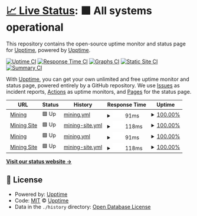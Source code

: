 # [📈 Live Status](https://demo.upptime.js.org): <!--live status--> **🟩 All systems operational**

This repository contains the open-source uptime monitor and status page for [Upptime](https://upptime.js.org), powered by [Upptime](https://github.com/upptime/upptime).

[![Uptime CI](https://github.com/upptime/upptime/workflows/Uptime%20CI/badge.svg)](https://github.com/upptime/upptime/actions?query=workflow%3A%22Uptime+CI%22)
[![Response Time CI](https://github.com/upptime/upptime/workflows/Response%20Time%20CI/badge.svg)](https://github.com/upptime/upptime/actions?query=workflow%3A%22Response+Time+CI%22)
[![Graphs CI](https://github.com/upptime/upptime/workflows/Graphs%20CI/badge.svg)](https://github.com/upptime/upptime/actions?query=workflow%3A%22Graphs+CI%22)
[![Static Site CI](https://github.com/upptime/upptime/workflows/Static%20Site%20CI/badge.svg)](https://github.com/upptime/upptime/actions?query=workflow%3A%22Static+Site+CI%22)
[![Summary CI](https://github.com/upptime/upptime/workflows/Summary%20CI/badge.svg)](https://github.com/upptime/upptime/actions?query=workflow%3A%22Summary+CI%22)

With [Upptime](https://upptime.js.org), you can get your own unlimited and free uptime monitor and status page, powered entirely by a GitHub repository. We use [Issues](https://github.com/upptime/upptime/issues) as incident reports, [Actions](https://github.com/upptime/upptime/actions) as uptime monitors, and [Pages](https://demo.upptime.js.org) for the status page.

<!--start: status pages-->
<!-- This summary is generated by Upptime (https://github.com/upptime/upptime) -->
<!-- Do not edit this manually, your changes will be overwritten -->
<!-- prettier-ignore -->
| URL | Status | History | Response Time | Uptime |
| --- | ------ | ------- | ------------- | ------ |
| <img alt="" src="https://favicons.githubusercontent.com/zealous-pebble-0690ccb1e.azurestaticapps.net" height="13"> [Mining](https://zealous-pebble-0690ccb1e.azurestaticapps.net/) | 🟩 Up | [mining.yml](https://github.com/SHAHARYAR1255/upptime-monitor/commits/HEAD/history/mining.yml) | <details><summary><img alt="Response time graph" src="./graphs/mining/response-time-week.png" height="20"> 91ms</summary><br><a href="https://upptime.github.io/upptime/history/mining"><img alt="Response time 126" src="https://img.shields.io/endpoint?url=https%3A%2F%2Fraw.githubusercontent.com%2FSHAHARYAR1255%2Fupptime-monitor%2FHEAD%2Fapi%2Fmining%2Fresponse-time.json"></a><br><a href="https://upptime.github.io/upptime/history/mining"><img alt="24-hour response time 96" src="https://img.shields.io/endpoint?url=https%3A%2F%2Fraw.githubusercontent.com%2FSHAHARYAR1255%2Fupptime-monitor%2FHEAD%2Fapi%2Fmining%2Fresponse-time-day.json"></a><br><a href="https://upptime.github.io/upptime/history/mining"><img alt="7-day response time 91" src="https://img.shields.io/endpoint?url=https%3A%2F%2Fraw.githubusercontent.com%2FSHAHARYAR1255%2Fupptime-monitor%2FHEAD%2Fapi%2Fmining%2Fresponse-time-week.json"></a><br><a href="https://upptime.github.io/upptime/history/mining"><img alt="30-day response time 126" src="https://img.shields.io/endpoint?url=https%3A%2F%2Fraw.githubusercontent.com%2FSHAHARYAR1255%2Fupptime-monitor%2FHEAD%2Fapi%2Fmining%2Fresponse-time-month.json"></a><br><a href="https://upptime.github.io/upptime/history/mining"><img alt="1-year response time 126" src="https://img.shields.io/endpoint?url=https%3A%2F%2Fraw.githubusercontent.com%2FSHAHARYAR1255%2Fupptime-monitor%2FHEAD%2Fapi%2Fmining%2Fresponse-time-year.json"></a></details> | <details><summary><a href="https://upptime.github.io/upptime/history/mining">100.00%</a></summary><a href="https://upptime.github.io/upptime/history/mining"><img alt="All-time uptime 100.00%" src="https://img.shields.io/endpoint?url=https%3A%2F%2Fraw.githubusercontent.com%2FSHAHARYAR1255%2Fupptime-monitor%2FHEAD%2Fapi%2Fmining%2Fuptime.json"></a><br><a href="https://upptime.github.io/upptime/history/mining"><img alt="24-hour uptime 100.00%" src="https://img.shields.io/endpoint?url=https%3A%2F%2Fraw.githubusercontent.com%2FSHAHARYAR1255%2Fupptime-monitor%2FHEAD%2Fapi%2Fmining%2Fuptime-day.json"></a><br><a href="https://upptime.github.io/upptime/history/mining"><img alt="7-day uptime 100.00%" src="https://img.shields.io/endpoint?url=https%3A%2F%2Fraw.githubusercontent.com%2FSHAHARYAR1255%2Fupptime-monitor%2FHEAD%2Fapi%2Fmining%2Fuptime-week.json"></a><br><a href="https://upptime.github.io/upptime/history/mining"><img alt="30-day uptime 100.00%" src="https://img.shields.io/endpoint?url=https%3A%2F%2Fraw.githubusercontent.com%2FSHAHARYAR1255%2Fupptime-monitor%2FHEAD%2Fapi%2Fmining%2Fuptime-month.json"></a><br><a href="https://upptime.github.io/upptime/history/mining"><img alt="1-year uptime 100.00%" src="https://img.shields.io/endpoint?url=https%3A%2F%2Fraw.githubusercontent.com%2FSHAHARYAR1255%2Fupptime-monitor%2FHEAD%2Fapi%2Fmining%2Fuptime-year.json"></a></details>
| <img alt="" src="https://favicons.githubusercontent.com/mining-server.azurewebsites.net" height="13"> [Mining Site](https://mining-server.azurewebsites.net/) | 🟩 Up | [mining-site.yml](https://github.com/SHAHARYAR1255/upptime-monitor/commits/HEAD/history/mining-site.yml) | <details><summary><img alt="Response time graph" src="./graphs/mining-site/response-time-week.png" height="20"> 118ms</summary><br><a href="https://upptime.github.io/upptime/history/mining-site"><img alt="Response time 136" src="https://img.shields.io/endpoint?url=https%3A%2F%2Fraw.githubusercontent.com%2FSHAHARYAR1255%2Fupptime-monitor%2FHEAD%2Fapi%2Fmining-site%2Fresponse-time.json"></a><br><a href="https://upptime.github.io/upptime/history/mining-site"><img alt="24-hour response time 107" src="https://img.shields.io/endpoint?url=https%3A%2F%2Fraw.githubusercontent.com%2FSHAHARYAR1255%2Fupptime-monitor%2FHEAD%2Fapi%2Fmining-site%2Fresponse-time-day.json"></a><br><a href="https://upptime.github.io/upptime/history/mining-site"><img alt="7-day response time 118" src="https://img.shields.io/endpoint?url=https%3A%2F%2Fraw.githubusercontent.com%2FSHAHARYAR1255%2Fupptime-monitor%2FHEAD%2Fapi%2Fmining-site%2Fresponse-time-week.json"></a><br><a href="https://upptime.github.io/upptime/history/mining-site"><img alt="30-day response time 136" src="https://img.shields.io/endpoint?url=https%3A%2F%2Fraw.githubusercontent.com%2FSHAHARYAR1255%2Fupptime-monitor%2FHEAD%2Fapi%2Fmining-site%2Fresponse-time-month.json"></a><br><a href="https://upptime.github.io/upptime/history/mining-site"><img alt="1-year response time 136" src="https://img.shields.io/endpoint?url=https%3A%2F%2Fraw.githubusercontent.com%2FSHAHARYAR1255%2Fupptime-monitor%2FHEAD%2Fapi%2Fmining-site%2Fresponse-time-year.json"></a></details> | <details><summary><a href="https://upptime.github.io/upptime/history/mining-site">100.00%</a></summary><a href="https://upptime.github.io/upptime/history/mining-site"><img alt="All-time uptime 100.00%" src="https://img.shields.io/endpoint?url=https%3A%2F%2Fraw.githubusercontent.com%2FSHAHARYAR1255%2Fupptime-monitor%2FHEAD%2Fapi%2Fmining-site%2Fuptime.json"></a><br><a href="https://upptime.github.io/upptime/history/mining-site"><img alt="24-hour uptime 100.00%" src="https://img.shields.io/endpoint?url=https%3A%2F%2Fraw.githubusercontent.com%2FSHAHARYAR1255%2Fupptime-monitor%2FHEAD%2Fapi%2Fmining-site%2Fuptime-day.json"></a><br><a href="https://upptime.github.io/upptime/history/mining-site"><img alt="7-day uptime 100.00%" src="https://img.shields.io/endpoint?url=https%3A%2F%2Fraw.githubusercontent.com%2FSHAHARYAR1255%2Fupptime-monitor%2FHEAD%2Fapi%2Fmining-site%2Fuptime-week.json"></a><br><a href="https://upptime.github.io/upptime/history/mining-site"><img alt="30-day uptime 100.00%" src="https://img.shields.io/endpoint?url=https%3A%2F%2Fraw.githubusercontent.com%2FSHAHARYAR1255%2Fupptime-monitor%2FHEAD%2Fapi%2Fmining-site%2Fuptime-month.json"></a><br><a href="https://upptime.github.io/upptime/history/mining-site"><img alt="1-year uptime 100.00%" src="https://img.shields.io/endpoint?url=https%3A%2F%2Fraw.githubusercontent.com%2FSHAHARYAR1255%2Fupptime-monitor%2FHEAD%2Fapi%2Fmining-site%2Fuptime-year.json"></a></details>
| <img alt="" src="https://favicons.githubusercontent.com/zealous-pebble-0690ccb1e.azurestaticapps.net" height="13"> [Mining](https://zealous-pebble-0690ccb1e.azurestaticapps.net/) | 🟩 Up | [mining.yml](https://github.com/SHAHARYAR1255/upptime-monitor/commits/HEAD/history/mining.yml) | <details><summary><img alt="Response time graph" src="./graphs/mining/response-time-week.png" height="20"> 91ms</summary><br><a href="https://upptime.github.io/upptime/history/mining"><img alt="Response time 126" src="https://img.shields.io/endpoint?url=https%3A%2F%2Fraw.githubusercontent.com%2FSHAHARYAR1255%2Fupptime-monitor%2FHEAD%2Fapi%2Fmining%2Fresponse-time.json"></a><br><a href="https://upptime.github.io/upptime/history/mining"><img alt="24-hour response time 96" src="https://img.shields.io/endpoint?url=https%3A%2F%2Fraw.githubusercontent.com%2FSHAHARYAR1255%2Fupptime-monitor%2FHEAD%2Fapi%2Fmining%2Fresponse-time-day.json"></a><br><a href="https://upptime.github.io/upptime/history/mining"><img alt="7-day response time 91" src="https://img.shields.io/endpoint?url=https%3A%2F%2Fraw.githubusercontent.com%2FSHAHARYAR1255%2Fupptime-monitor%2FHEAD%2Fapi%2Fmining%2Fresponse-time-week.json"></a><br><a href="https://upptime.github.io/upptime/history/mining"><img alt="30-day response time 126" src="https://img.shields.io/endpoint?url=https%3A%2F%2Fraw.githubusercontent.com%2FSHAHARYAR1255%2Fupptime-monitor%2FHEAD%2Fapi%2Fmining%2Fresponse-time-month.json"></a><br><a href="https://upptime.github.io/upptime/history/mining"><img alt="1-year response time 126" src="https://img.shields.io/endpoint?url=https%3A%2F%2Fraw.githubusercontent.com%2FSHAHARYAR1255%2Fupptime-monitor%2FHEAD%2Fapi%2Fmining%2Fresponse-time-year.json"></a></details> | <details><summary><a href="https://upptime.github.io/upptime/history/mining">100.00%</a></summary><a href="https://upptime.github.io/upptime/history/mining"><img alt="All-time uptime 100.00%" src="https://img.shields.io/endpoint?url=https%3A%2F%2Fraw.githubusercontent.com%2FSHAHARYAR1255%2Fupptime-monitor%2FHEAD%2Fapi%2Fmining%2Fuptime.json"></a><br><a href="https://upptime.github.io/upptime/history/mining"><img alt="24-hour uptime 100.00%" src="https://img.shields.io/endpoint?url=https%3A%2F%2Fraw.githubusercontent.com%2FSHAHARYAR1255%2Fupptime-monitor%2FHEAD%2Fapi%2Fmining%2Fuptime-day.json"></a><br><a href="https://upptime.github.io/upptime/history/mining"><img alt="7-day uptime 100.00%" src="https://img.shields.io/endpoint?url=https%3A%2F%2Fraw.githubusercontent.com%2FSHAHARYAR1255%2Fupptime-monitor%2FHEAD%2Fapi%2Fmining%2Fuptime-week.json"></a><br><a href="https://upptime.github.io/upptime/history/mining"><img alt="30-day uptime 100.00%" src="https://img.shields.io/endpoint?url=https%3A%2F%2Fraw.githubusercontent.com%2FSHAHARYAR1255%2Fupptime-monitor%2FHEAD%2Fapi%2Fmining%2Fuptime-month.json"></a><br><a href="https://upptime.github.io/upptime/history/mining"><img alt="1-year uptime 100.00%" src="https://img.shields.io/endpoint?url=https%3A%2F%2Fraw.githubusercontent.com%2FSHAHARYAR1255%2Fupptime-monitor%2FHEAD%2Fapi%2Fmining%2Fuptime-year.json"></a></details>
| <img alt="" src="https://favicons.githubusercontent.com/mining-server.azurewebsites.net" height="13"> [Mining Site](https://mining-server.azurewebsites.net/) | 🟩 Up | [mining-site.yml](https://github.com/SHAHARYAR1255/upptime-monitor/commits/HEAD/history/mining-site.yml) | <details><summary><img alt="Response time graph" src="./graphs/mining-site/response-time-week.png" height="20"> 118ms</summary><br><a href="https://upptime.github.io/upptime/history/mining-site"><img alt="Response time 136" src="https://img.shields.io/endpoint?url=https%3A%2F%2Fraw.githubusercontent.com%2FSHAHARYAR1255%2Fupptime-monitor%2FHEAD%2Fapi%2Fmining-site%2Fresponse-time.json"></a><br><a href="https://upptime.github.io/upptime/history/mining-site"><img alt="24-hour response time 107" src="https://img.shields.io/endpoint?url=https%3A%2F%2Fraw.githubusercontent.com%2FSHAHARYAR1255%2Fupptime-monitor%2FHEAD%2Fapi%2Fmining-site%2Fresponse-time-day.json"></a><br><a href="https://upptime.github.io/upptime/history/mining-site"><img alt="7-day response time 118" src="https://img.shields.io/endpoint?url=https%3A%2F%2Fraw.githubusercontent.com%2FSHAHARYAR1255%2Fupptime-monitor%2FHEAD%2Fapi%2Fmining-site%2Fresponse-time-week.json"></a><br><a href="https://upptime.github.io/upptime/history/mining-site"><img alt="30-day response time 136" src="https://img.shields.io/endpoint?url=https%3A%2F%2Fraw.githubusercontent.com%2FSHAHARYAR1255%2Fupptime-monitor%2FHEAD%2Fapi%2Fmining-site%2Fresponse-time-month.json"></a><br><a href="https://upptime.github.io/upptime/history/mining-site"><img alt="1-year response time 136" src="https://img.shields.io/endpoint?url=https%3A%2F%2Fraw.githubusercontent.com%2FSHAHARYAR1255%2Fupptime-monitor%2FHEAD%2Fapi%2Fmining-site%2Fresponse-time-year.json"></a></details> | <details><summary><a href="https://upptime.github.io/upptime/history/mining-site">100.00%</a></summary><a href="https://upptime.github.io/upptime/history/mining-site"><img alt="All-time uptime 100.00%" src="https://img.shields.io/endpoint?url=https%3A%2F%2Fraw.githubusercontent.com%2FSHAHARYAR1255%2Fupptime-monitor%2FHEAD%2Fapi%2Fmining-site%2Fuptime.json"></a><br><a href="https://upptime.github.io/upptime/history/mining-site"><img alt="24-hour uptime 100.00%" src="https://img.shields.io/endpoint?url=https%3A%2F%2Fraw.githubusercontent.com%2FSHAHARYAR1255%2Fupptime-monitor%2FHEAD%2Fapi%2Fmining-site%2Fuptime-day.json"></a><br><a href="https://upptime.github.io/upptime/history/mining-site"><img alt="7-day uptime 100.00%" src="https://img.shields.io/endpoint?url=https%3A%2F%2Fraw.githubusercontent.com%2FSHAHARYAR1255%2Fupptime-monitor%2FHEAD%2Fapi%2Fmining-site%2Fuptime-week.json"></a><br><a href="https://upptime.github.io/upptime/history/mining-site"><img alt="30-day uptime 100.00%" src="https://img.shields.io/endpoint?url=https%3A%2F%2Fraw.githubusercontent.com%2FSHAHARYAR1255%2Fupptime-monitor%2FHEAD%2Fapi%2Fmining-site%2Fuptime-month.json"></a><br><a href="https://upptime.github.io/upptime/history/mining-site"><img alt="1-year uptime 100.00%" src="https://img.shields.io/endpoint?url=https%3A%2F%2Fraw.githubusercontent.com%2FSHAHARYAR1255%2Fupptime-monitor%2FHEAD%2Fapi%2Fmining-site%2Fuptime-year.json"></a></details>

<!--end: status pages-->

[**Visit our status website →**](https://demo.upptime.js.org)

## 📄 License

- Powered by: [Upptime](https://github.com/upptime/upptime)
- Code: [MIT](./LICENSE) © [Upptime](https://upptime.js.org)
- Data in the `./history` directory: [Open Database License](https://opendatacommons.org/licenses/odbl/1-0/)
